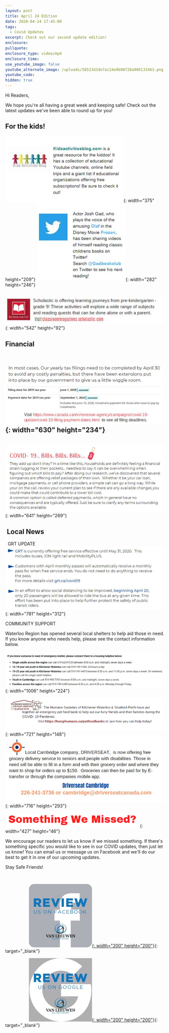 ```yaml
---
layout: post
title: April 24 Edition
date: 2020-04-24 17:45:00
tags:
  - Covid Updates
excerpt: Check out our second update edition!
enclosure:
pullquote:
enclosure_type: video/mp4
enclosure_time:
use_youtube_image: false
youtube_alternate_image: /uploads/58523d3de7ac24e9b98f28a906133463.png
youtube_code:
hidden: true
---
```


Hi Readers,&nbsp;

We hope you're all having a great week and keeping safe\! Check out the latest updates we've been able to round up for you\!&nbsp;

## For the kids\!&nbsp;

![](/uploads/kab.PNG){: width="375" height="209"}&nbsp;![](/uploads/twitter.JPG){: width="282" height="246"}

&nbsp; &nbsp;![](/uploads/scholastic.JPG){: width="542" height="92"}

## Financial

## &nbsp; &nbsp;![](/uploads/taxes.PNG){: width="630" height="234"}

&nbsp;![](/uploads/bills-png.PNG){: width="641" height="269"}

## &nbsp;Local News &nbsp;

&nbsp; GRT UPDATE![](/uploads/grt.PNG){: width="781" height="312"}

COMMUNITY SUPPORT&nbsp;

Waterloo Region has opened several local shelters to help aid those in need. If you know anyone who needs help, please see the contact information below.&nbsp;

![](/uploads/shelter.PNG){: width="1006" height="224"}

![](/uploads/hs.PNG){: width="721" height="148"}![](/uploads/driverseat.PNG){: width="716" height="293"}

![](/uploads/missed.PNG){: width="427" height="46"}

We encourage our readers to let us know if we missed something. If there's something specific you would like to see in our COVID updates, then just let us know\! You can email us or message us on Facebook and we'll do our best to get it in one of our upcoming updates.&nbsp;

Stay Safe Friends\!&nbsp;

&nbsp;

&nbsp; &nbsp; &nbsp; &nbsp; &nbsp; &nbsp; &nbsp; &nbsp; &nbsp; &nbsp;[![](/uploads/fb-review-1.jpg){: width="200" height="200"}](https://www.facebook.com/pg/jerryvanleeuwenkw/reviews/){: target="_blank"}&nbsp; &nbsp; &nbsp; &nbsp;

&nbsp; &nbsp; &nbsp; &nbsp; &nbsp; &nbsp; &nbsp; &nbsp; &nbsp; &nbsp;[![](/uploads/g-review-1.jpg){: width="200" height="200"}](https://www.google.com/search?q=van+leeuwen+real+estate+google+review&amp;oq=van+leeuwen+real+estate+google+review&amp;aqs=chrome..69i57j33.6519j0j7&amp;sourceid=chrome&amp;ie=UTF-8#lrd=0x882b8840d04595cd:0x7cb7a6596c339e6a,1){: target="_blank"}